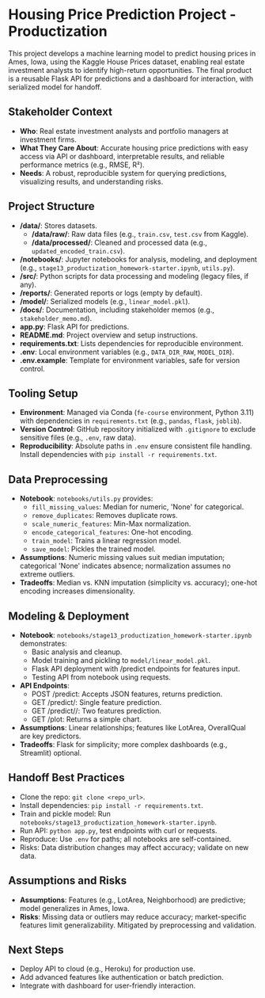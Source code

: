 # Housing Price Prediction Project - Productization

This project develops a machine learning model to predict housing prices in Ames, Iowa, using the Kaggle House Prices dataset, enabling real estate investment analysts to identify high-return opportunities. The final product is a reusable Flask API for predictions and a dashboard for interaction, with serialized model for handoff.

## Stakeholder Context
- **Who**: Real estate investment analysts and portfolio managers at investment firms.
- **What They Care About**: Accurate housing price predictions with easy access via API or dashboard, interpretable results, and reliable performance metrics (e.g., RMSE, R²).
- **Needs**: A robust, reproducible system for querying predictions, visualizing results, and understanding risks.

## Project Structure
- **/data/**: Stores datasets.
  - **/data/raw/**: Raw data files (e.g., `train.csv`, `test.csv` from Kaggle).
  - **/data/processed/**: Cleaned and processed data (e.g., `updated_encoded_train.csv`).
- **/notebooks/**: Jupyter notebooks for analysis, modeling, and deployment (e.g., `stage13_productization_homework-starter.ipynb`, `utils.py`).
- **/src/**: Python scripts for data processing and modeling (legacy files, if any).
- **/reports/**: Generated reports or logs (empty by default).
- **/model/**: Serialized models (e.g., `linear_model.pkl`).
- **/docs/**: Documentation, including stakeholder memos (e.g., `stakeholder_memo.md`).
- **app.py**: Flask API for predictions.
- **README.md**: Project overview and setup instructions.
- **requirements.txt**: Lists dependencies for reproducible environment.
- **.env**: Local environment variables (e.g., `DATA_DIR_RAW`, `MODEL_DIR`).
- **.env.example**: Template for environment variables, safe for version control.

## Tooling Setup
- **Environment**: Managed via Conda (`fe-course` environment, Python 3.11) with dependencies in `requirements.txt` (e.g., `pandas`, `flask`, `joblib`).
- **Version Control**: GitHub repository initialized with `.gitignore` to exclude sensitive files (e.g., `.env`, raw data).
- **Reproducibility**: Absolute paths in `.env` ensure consistent file handling. Install dependencies with `pip install -r requirements.txt`.

## Data Preprocessing
- **Notebook**: `notebooks/utils.py` provides:
  - `fill_missing_values`: Median for numeric, 'None' for categorical.
  - `remove_duplicates`: Removes duplicate rows.
  - `scale_numeric_features`: Min-Max normalization.
  - `encode_categorical_features`: One-hot encoding.
  - `train_model`: Trains a linear regression model.
  - `save_model`: Pickles the trained model.
- **Assumptions**: Numeric missing values suit median imputation; categorical 'None' indicates absence; normalization assumes no extreme outliers.
- **Tradeoffs**: Median vs. KNN imputation (simplicity vs. accuracy); one-hot encoding increases dimensionality.

## Modeling & Deployment
- **Notebook**: `notebooks/stage13_productization_homework-starter.ipynb` demonstrates:
  - Basic analysis and cleanup.
  - Model training and pickling to `model/linear_model.pkl`.
  - Flask API deployment with /predict endpoints for features input.
  - Testing API from notebook using requests.
- **API Endpoints**:
  - POST /predict: Accepts JSON features, returns prediction.
  - GET /predict/<input1>: Single feature prediction.
  - GET /predict/<input1>/<input2>: Two features prediction.
  - GET /plot: Returns a simple chart.
- **Assumptions**: Linear relationships; features like LotArea, OverallQual are key predictors.
- **Tradeoffs**: Flask for simplicity; more complex dashboards (e.g., Streamlit) optional.

## Handoff Best Practices
- Clone the repo: `git clone <repo_url>`.
- Install dependencies: `pip install -r requirements.txt`.
- Train and pickle model: Run `notebooks/stage13_productization_homework-starter.ipynb`.
- Run API: `python app.py`, test endpoints with curl or requests.
- Reproduce: Use `.env` for paths; all notebooks are self-contained.
- Risks: Data distribution changes may affect accuracy; validate on new data.

## Assumptions and Risks
- **Assumptions**: Features (e.g., LotArea, Neighborhood) are predictive; model generalizes in Ames, Iowa.
- **Risks**: Missing data or outliers may reduce accuracy; market-specific features limit generalizability. Mitigated by preprocessing and validation.

## Next Steps
- Deploy API to cloud (e.g., Heroku) for production use.
- Add advanced features like authentication or batch prediction.
- Integrate with dashboard for user-friendly interaction.

